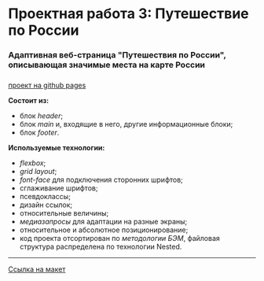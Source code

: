 # Проектная работа 3: Путешествие по России


### Адаптивная веб-страница "Путешествия по России", описывающая значимые места на карте России
###
[проект на github pages](https://icube1.github.io/russian-travel/)

**Состоит из:**

- блок _header_;
- блок _main_ и, входящие в него, другие информационные блоки;
- блок _footer_.

**Используемые технологии:**

- _flexbox_;
- _grid layout_;
- _font-face_ для подключения сторонних шрифтов;
- сглаживание шрифтов;
- псевдоклассы;
- дизайн ссылок;
- относительные величины;
- _медиазапросы_ для адаптации на разные экраны;
- относительное и абсолютное позиционирование;
- код проекта отсортирован по _методологии БЭМ_, файловая структура распределена по технологии Nested.

---

[Ссылка на макет](https://www.figma.com/file/5S2WSbEFL6awjVWJ0NWL8Q/Sprint-3_-Russia-_-desktop-%2B-mobile?node-id=28503%3A0)
